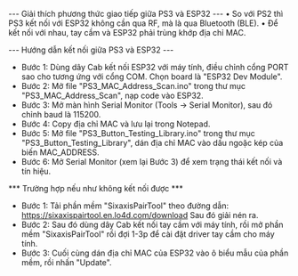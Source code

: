 --- Giải thích phương thức giao tiếp giữa PS3 và ESP32 ---
    • So với PS2 thì PS3 kết nối với ESP32 không cần qua RF, mà là qua Bluetooth (BLE).
    • Để kết nối với nhau, tay cầm và ESP32 phải trùng khớp địa chỉ MAC.

--- Hướng dẫn kết nối giữa PS3 và ESP32 ---
* Bước 1: Dùng dây Cab kết nối ESP32 với máy tính, điều chỉnh cổng PORT sao cho tương ứng với cổng COM. Chọn board là "ESP32 Dev Module".
* Bước 2: Mở file "PS3_MAC_Address_Scan.ino" trong thư mục "PS3_MAC_Address_Scan", nạp code vào ESP32.
* Bước 3: Mở màn hình Serial Monitor (Tools -> Serial Monitor), sau đó chỉnh baud là 115200.
* Bước 4: Copy địa chỉ MAC và lưu lại trong Notepad.
* Bước 5: Mở file "PS3_Button_Testing_Library.ino" trong thư mục "PS3_Button_Testing_Library", dán địa chỉ MAC vào dấu ngoặc kép của biến MAC_ADDRESS.
* Bước 6: Mở Serial Monitor (xem lại Bước 3) để xem trạng thái kết nối và tín hiệu.

*** Trường hợp nếu như không kết nối được ***
* Bước 1: Tải phần mềm "SixaxisPairTool" theo đường dẫn:
https://sixaxispairtool.en.lo4d.com/download
Sau đó giải nén ra.
* Bước 2: Sau đó dùng dây Cab kết nối tay cầm với máy tính, rồi mở phần mềm "SixaxisPairTool" rồi đợi 1-3p để cài đặt driver tay cầm cho máy tính.
* Bước 3: Cuối cùng dán địa chỉ MAC của ESP32 vào ô biểu mẫu của phần mềm, rồi nhấn "Update".